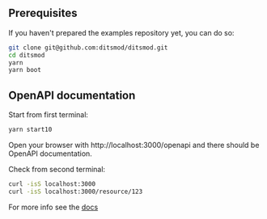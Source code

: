 ## Prerequisites

If you haven't prepared the examples repository yet, you can do so:

```bash
git clone git@github.com:ditsmod/ditsmod.git
cd ditsmod
yarn
yarn boot
```

## OpenAPI documentation

Start from first terminal:

```bash
yarn start10
```

Open your browser with http://localhost:3000/openapi and there
should be OpenAPI documentation.

Check from second terminal:

```bash
curl -isS localhost:3000
curl -isS localhost:3000/resource/123
```

For more info see the [docs](https://ditsmod.github.io/en/published-modules/openapi)
